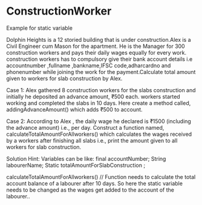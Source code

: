 # ConstructionWorker
Example for static variable


Dolphin Heights is a 12 storied building that is under construction.Alex  is a Civil Engineer cum Mason for the apartment. He is the Manager for 300 construction workers and pays their daily wages equally for every work. construction workers has to compulsory give their bank account details i.e accountnumber ,fullname ,bankname,IFSC code,adharcardno and phonenumber  while joining the work for the payment.Calculate total amount given to workers for slab construction by Alex.

Case 1:
Alex gathered 8  construction workers for the slabs construction and initially he deposited an advance amount, ₹500 each. workers  started working and completed the slabs in 10 days. Here create a method called, addingAdvanceAmount() which adds ₹500 to account.


Case 2:
According to Alex , the daily wage he declared is ₹1500 (including the advance amount) i.e., per day. Construct a function named, calculateTotalAmountForAllworkers() which calculates the wages received by a workers after finishing all slabs i.e., print the amount given to all  workers for slab construction.


Solution Hint:
Variables can be like:
final accountNumber;
String labourerName;
Static totalAmountForSlabConstruction ; 

calculateTotalAmountForAllworkers()
// Function needs to calculate the total account balance of a labourer after 10 days. So here the static variable needs to be changed as the wages get added to the account of the labourer..

